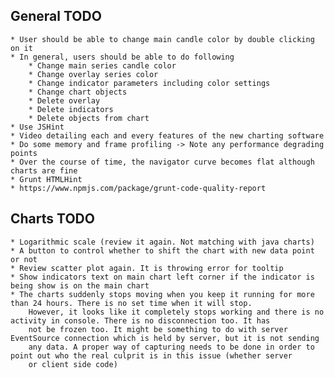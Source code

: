 ## General TODO
    * User should be able to change main candle color by double clicking on it
    * In general, users should be able to do following
        * Change main series candle color
        * Change overlay series color
        * Change indicator parameters including color settings
        * Change chart objects
        * Delete overlay
        * Delete indicators
        * Delete objects from chart
    * Use JSHint
    * Video detailing each and every features of the new charting software
    * Do some memory and frame profiling -> Note any performance degrading points
    * Over the course of time, the navigator curve becomes flat although charts are fine
    * Grunt HTMLHint
    * https://www.npmjs.com/package/grunt-code-quality-report

## Charts TODO
    * Logarithmic scale (review it again. Not matching with java charts)
    * A button to control whether to shift the chart with new data point or not
    * Review scatter plot again. It is throwing error for tooltip
    * Show indicators text on main chart left corner if the indicator is being show is on the main chart
    * The charts suddenly stops moving when you keep it running for more than 24 hours. There is no set time when it will stop.
        However, it looks like it completely stops working and there is no activity in console. There is no disconnection too. It has
        not be frozen too. It might be something to do with server EventSource connection which is held by server, but it is not sending
        any data. A proper way of capturing needs to be done in order to point out who the real culprit is in this issue (whether server
        or client side code)
